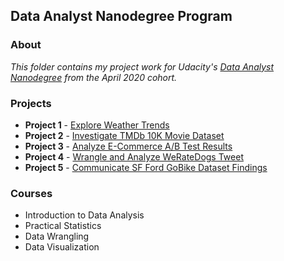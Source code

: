 ## Data Analyst Nanodegree Program

### About
*This folder contains my project work for Udacity's [Data Analyst Nanodegree](https://www.udacity.com/course/data-analyst-nanodegree--nd002) from the April 2020 cohort.*

### Projects

- **Project 1** - [Explore Weather Trends](https://github.com/redisunarta/Project-Based-Learning/blob/master/My%20Udacity%20Project/Exploring%20Weather%20Trends%20Project.ipynb)
- **Project 2** - [Investigate TMDb 10K Movie Dataset](https://github.com/redisunarta/Project-Based-Learning/blob/master/My%20Udacity%20Project/Investigate%20TMDb%2010K%20Movie%20Dataset.ipynb)
- **Project 3** - [Analyze E-Commerce A/B Test Results](https://github.com/redisunarta/Project-Based-Learning/blob/master/My%20Udacity%20Project/Analyze_ab_test_results_notebook.ipynb)
- **Project 4** - [Wrangle and Analyze WeRateDogs Tweet](https://github.com/redisunarta/Project-Based-Learning/blob/master/My%20Udacity%20Project/Analyze%20WeRateDogs%20Tweet.ipynb)
- **Project 5** - [Communicate SF Ford GoBike Dataset Findings](https://github.com/redisunarta/Project-Based-Learning/blob/master/My%20Udacity%20Project/Slide_SF_Ford_GoBike.ipynb)

### Courses
- Introduction to Data Analysis
- Practical Statistics
- Data Wrangling
- Data Visualization
